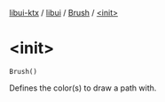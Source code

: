 [libui-ktx](../../index.md) / [libui](../index.md) / [Brush](index.md) / [&lt;init&gt;](./-init-.md)

# &lt;init&gt;

`Brush()`

Defines the color(s) to draw a path with.

